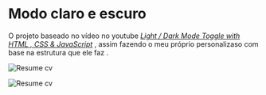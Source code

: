 # Modo claro e escuro

O projeto baseado no vídeo no youtube <a href="https://www.youtube.com/watch?v=UoVS0J6DJdo&list=PLMdSGKM6_l2wnVgA7cKSZBewq3A6H9xdw&index=30&ab_channel=Plantpot"><i>Light / Dark Mode Toggle with HTML , CSS & JavaScript</i></a><span> , assim fazendo o meu próprio personalizaso com base na estrutura que ele faz .

![Resume cv](/Moda-Escuro.jpg)

![Resume cv](/Moda-Claro.jpg)
